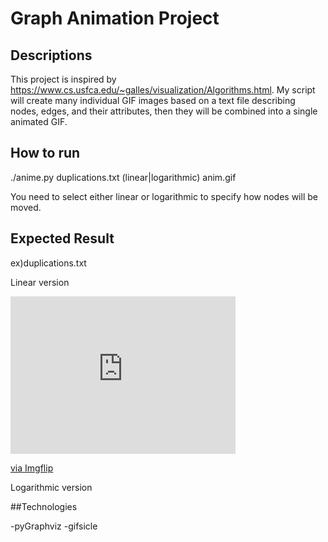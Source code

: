 # Graph Animation Project

## Descriptions
This project is inspired by https://www.cs.usfca.edu/~galles/visualization/Algorithms.html.
My script will create many individual GIF images based on a text file describing nodes, edges, and their attributes, then they will be combined into a single animated GIF.

## How to run 

./anime.py duplications.txt (linear|logarithmic) anim.gif

You need to select either linear or logarithmic to specify how nodes will be  moved. 

## Expected Result
ex)duplications.txt

Linear version 

<div style="width:360px;max-width:100%;"><div style="height:0;padding-bottom:70%;position:relative;"><iframe width="360" height="252" style="position:absolute;top:0;left:0;width:100%;height:100%;" frameBorder="0" src="https://imgflip.com/embed/48qpfl"></iframe></div><p><a href="https://imgflip.com/gif/48qpfl">via Imgflip</a></p></div>

Logarithmic version


##Technologies

-pyGraphviz
-gifsicle

